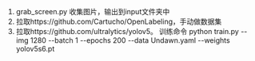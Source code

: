 1. grab_screen.py 收集图片，输出到input文件夹中
2. 拉取https://github.com/Cartucho/OpenLabeling，手动做数据集
3. 拉取https://github.com/ultralytics/yolov5。
   训练命令 python train.py --img 1280 --batch 1 --epochs 200 --data Undawn.yaml --weights yolov5s6.pt 
   